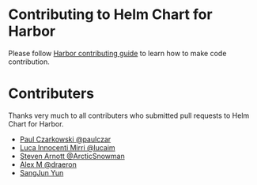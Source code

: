 # Contributing to Helm Chart for Harbor

Please follow [Harbor contributing guide](https://github.com/fske/harbor/blob/master/CONTRIBUTING.md) to learn how to make code contribution.

# Contributers

Thanks very much to all contributers who submitted pull requests to Helm Chart for Harbor.

- [Paul Czarkowski @paulczar](https://github.com/paulczar)
- [Luca Innocenti Mirri @lucaim](https://github.com/lucaim)
- [Steven Arnott @ArcticSnowman](https://github.com/ArcticSnowman)
- [Alex M @draeron](https://github.com/draeron)
- [SangJun Yun](https://github.com/YunSangJun)
